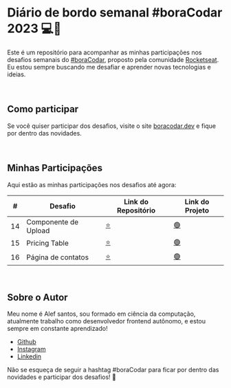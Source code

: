 # Diário de bordo semanal #boraCodar 2023 💻🚀

Este é um repositório para acompanhar as minhas participações nos desafios semanais do [#boraCodar](https://www.rocketseat.com.br/boracodar), proposto pela comunidade [Rocketseat](https://www.rocketseat.com.br). Eu estou sempre buscando me desafiar e aprender novas tecnologias e ideias.

<br>

## Como participar

Se você quiser participar dos desafios, visite o site [boracodar.dev](https://boracodar.dev/) e fique por dentro das novidades.

<br>

## Minhas Participações

Aqui estão as minhas participações nos desafios até agora:

| #   | Desafio              | Link do Repositório                                                     | Link do Projeto                                                               |
| --- | -------------------- | ----------------------------------------------------------------------- | ----------------------------------------------------------------------------- |
| 14  | Componente de Upload | [⭐](https://github.com/Olafi-MooN/challenges/tree/main/upload)         | [🟢](https://portfolio-alef.netlify.app/129edd7d-b3fb-455d-933b-bb951a972f7f) |
| 15  | Pricing Table        | [⭐](https://github.com/Olafi-MooN/challenges/tree/main/princing-table) | [🟢](https://portfolio-alef.netlify.app/62bfd983-3ff8-4235-b744-6dccadcd1e92) |
| 16  | Página de contatos   | [⭐](https://github.com/Olafi-MooN/challenges/tree/main/contact-page)   | [🟢](https://portfolio-alef.netlify.app/34ff409f-225a-4ee9-aab7-b872feb280d3) |

<br>

## Sobre o Autor

Meu nome é Alef santos, sou formado em ciência da computação, atualmente trabalho como desenvolvedor frontend autônomo, e estou sempre em constante aprendizado!

-   [Github](https://github.com/Olafi-Moon)
-   [Instagram](https://www.instagram.com/alef.all/)
-   [Linkedin](https://www.linkedin.com/in/alef-santos-soares-a28715193/)

Não se esqueça de seguir a hashtag #boraCodar para ficar por dentro das novidades e participar dos desafios! 🚀
